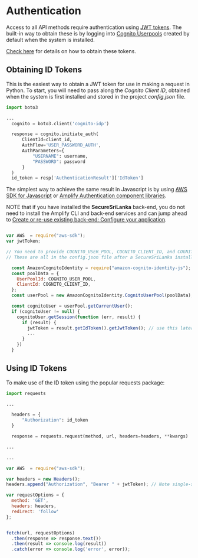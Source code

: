 # Authentication

Access to all API methods require authentication using [JWT tokens](https://jwt.io/). The built-in way to
obtain these is by logging into [Cognito Userpools](https://docs.aws.amazon.com/cognito/latest/developerguide/cognito-user-identity-pools.html)
created by default when the system is installed.

[Check here](https://docs.aws.amazon.com/cognito/latest/developerguide/amazon-cognito-user-pools-using-tokens-with-identity-providers.html) for
details on how to obtain these tokens.

## Obtaining ID Tokens

This is the easiest way to obtain a JWT token for use in making a request in Python. To start, you will need to pass
along the *Cognito Client ID*, obtained when the system is first installed and stored in the project *config.json*
file.

```python
import boto3

...
  cognito = boto3.client('cognito-idp')

  response = cognito.initiate_auth(
      ClientId=client_id,
      AuthFlow='USER_PASSWORD_AUTH',
      AuthParameters={
          "USERNAME": username,
          "PASSWORD": password
      }
  )
  id_token = resp['AuthenticationResult']['IdToken']

```

The simplest way to achieve the same result in Javascript is by using [AWS SDK for Javascript](https://docs.aws.amazon.com/AWSJavaScriptSDK/v3/latest/index.html)
or [Amplify Authentication component
libraries](https://docs.amplify.aws/lib/auth/getting-started/q/platform/js/#create-authentication-service).

NOTE that if you have installed the **SecureSriLanka** back-end, you do not need to install the Amplify CLI and back-end services and can
jump ahead to [Create or re-use existing back-end: Configure your application](https://docs.amplify.aws/lib/auth/start/q/platform/js/#configure-your-application).


```javascript

var AWS  = require("aws-sdk");
var jwtToken;

// You need to provide COGNITO_USER_POOL, COGNITO_CLIENT_ID, and COGNITO_POOL_REGION
// These are all in the config.json file after a SecureSriLanka installation.

  const AmazonCognitoIdentity = require("amazon-cognito-identity-js");
  const poolData = {
    UserPoolId: COGNITO_USER_POOL,
    ClientId: COGNITO_CLIENT_ID,
  };
  const userPool = new AmazonCognitoIdentity.CognitoUserPool(poolData);

  const cognitoUser = userPool.getCurrentUser();
  if (cognitoUser != null) {
    cognitoUser.getSession(function (err, result) {
      if (result) {
        jwtToken = result.getIdToken().getJwtToken(); // use this later to make REST calls
        ...
      }
    })
  }

```

## Using ID Tokens

To make use of the ID token using the popular requests package:

```python
import requests

...

  headers = {
      "Authorization": id_token
  }

  response = requests.request(method, url, headers=headers, **kwargs)

...
```

```javascript
...

var AWS  = require("aws-sdk");

var headers = new Headers();
headers.append("Authorization", "Bearer " + jwtToken); // Note single-space after 'Bearer'

var requestOptions = {
  method: 'GET',
  headers: headers,
  redirect: 'follow'
};


fetch(url, requestOptions)
  .then(response => response.text())
  .then(result => console.log(result))
  .catch(error => console.log('error', error));

```
